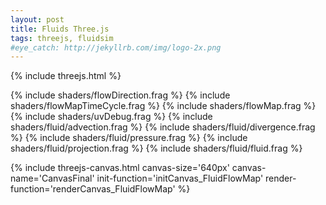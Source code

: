 ```yaml
---
layout: post
title: Fluids Three.js
tags: threejs, fluidsim
#eye_catch: http://jekyllrb.com/img/logo-2x.png
---
```


{% include threejs.html %}

{% include shaders/flowDirection.frag %}
{% include shaders/flowMapTimeCycle.frag %}
{% include shaders/flowMap.frag %}
{% include shaders/uvDebug.frag %}
{% include shaders/fluid/advection.frag %}
{% include shaders/fluid/divergence.frag %}
{% include shaders/fluid/pressure.frag %}
{% include shaders/fluid/projection.frag %}
{% include shaders/fluid/fluid.frag %}

<script>

var waterTexture = new THREE.TextureLoader().load('{{ site.assetsurl }}/images/textures/water.jpg');
var flowMap = new THREE.TextureLoader().load('{{ site.assetsurl }}/images/textures/flowMap.png');

function initCanvas_FluidFlowMap( threeContext )
{

    threeContext.velocity1Target = new THREE.WebGLRenderTarget( 512, 512 );
    threeContext.velocity2Target = new THREE.WebGLRenderTarget( 512, 512 );
    threeContext.pressure1Target = new THREE.WebGLRenderTarget( 512, 512 );
    threeContext.pressure2Target = new THREE.WebGLRenderTarget( 512, 512 );
    threeContext.divergenceTarget = new THREE.WebGLRenderTarget( 512, 512 );
    threeContext.fluidTarget = new THREE.WebGLRenderTarget(512, 512 );
    
    
    var defaultUniforms = {
      time: { type: "f", value: 0.0 },
      timeDelta: { type: "f", value: 0.0 },
      texelSize: { type: "v2", value: new THREE.Vector2(1.0,1.0) },
      minFilter: THREE.LinearFilter,
      magFilter: THREE.LinearFilter,
      depthBuffer: false,
      generateMipMaps: false  
    };
    
    // Advectiion
    var uniforms = {
      velocityField: { type: "t", value: threeContext.velocity1Target.texture },
    };
    threeContext.advectionUniforms = Object.extend( Object.clone(defaultUniforms), uniforms );
    threeContext.advectionScene = createFullScreenQuadScene( "passthroughVert", "advectionFrag", threeContext.advectionUniforms );
        
    // Divergence
    var uniforms = {
      velocityField: { type: "t", value: threeContext.velocity2Target.texture },
    };
    threeContext.divergenceUniforms = Object.extend( Object.clone(defaultUniforms), uniforms );
    threeContext.divergenceScene = createFullScreenQuadScene( "passthroughVert", "divergenceFrag", threeContext.velocityUniforms );

    // Pressure 1
    var uniforms = {
      velocityField: { type: "t", value: threeContext.velocity2Target.texture },
      divergenceField: { type: "t", value: threeContext.divergenceTarget.texture },
      pressureField: { type: "t", value: threeContext.pressure1Target.texture },
    };
    threeContext.pressure1Uniforms = Object.extend( Object.clone(defaultUniforms), uniforms );
    threeContext.pressure1Scene = createFullScreenQuadScene( "passthroughVert", "pressureFrag", threeContext.pressure1Uniforms );

    // Pressure 2
    var uniforms = {
      velocityField: { type: "t", value: threeContext.velocity2Target.texture },
      divergenceField: { type: "t", value: threeContext.divergenceTarget.texture },
      pressureField: { type: "t", value: threeContext.pressure2Target.texture },
    };
    threeContext.pressure2Uniforms = Object.extend( Object.clone(defaultUniforms), uniforms );
    threeContext.pressure2Scene = createFullScreenQuadScene( "passthroughVert", "pressureFrag", threeContext.pressure2Uniforms );

    // Projection
    var uniforms = {
      velocityField: { type: "t", value: threeContext.velocity2Target.texture },
      divergenceField: { type: "t", value: threeContext.divergenceTarget.texture },
      pressureField: { type: "t", value: threeContext.pressure1Target.texture },
    };
    threeContext.projectionUniforms = Object.extend( Object.clone(defaultUniforms), uniforms );
    threeContext.projectionScene = createFullScreenQuadScene( "passthroughVert", "projectionFrag", threeContext.projectionUniforms );
    
    threeContext.uniforms = {
      velocityField: { type: "t", value: threeContext.velocity2Target.texture },
      texture: { type: "t", value: waterTexture },
      minFilter: THREE.LinearFilter,
      magFilter: THREE.LinearFilter,
      depthBuffer: false,
      generateMipMaps: false  
    };

    threeContext.uniforms.texture.value.wrapS = threeContext.uniforms.texture.value.wrapT = THREE.RepeatWrapping;
    
    threeContext.initFullScreenCanvas( 'passthroughVert', 'fluidFrag' );
}


function renderCanvas_FluidFlowMap( threeContext )
{
    //threeContext.renderer.setRenderTarget( threeContext.velocity1Target );
    //console.log("Attr6: " + threeContext.renderer.setProgram( threeContext.camera, null, threeContext.advectionMaterial, threeContext.quadMesh ));
    
    /*threeContext.renderer.renderBufferDirect( 
        threeContext.camera, 
        null, 
        threeContext.quadGeo, 
        threeContext.advectionMaterial,
        threeContext.quadMesh,
        null );*/
    
    this.updateDefaultUniforms( this.advectionUniforms );
    threeContext.renderer.render( threeContext.advectionScene, threeContext.camera, threeContext.velocity2Target, true );
    threeContext.renderer.render( threeContext.divergenceScene, threeContext.camera, threeContext.divergenceTarget, true );
    threeContext.renderer.render( threeContext.pressure1Scene, threeContext.camera, threeContext.pressure2Target, true );
    threeContext.renderer.render( threeContext.pressure2Scene, threeContext.camera, threeContext.pressure1Target, true );
    threeContext.renderer.render( threeContext.projectionScene, threeContext.camera, threeContext.velocity1Target, true );
}

</script>


{% include threejs-canvas.html canvas-size='640px' canvas-name='CanvasFinal' init-function='initCanvas_FluidFlowMap' render-function='renderCanvas_FluidFlowMap' %}